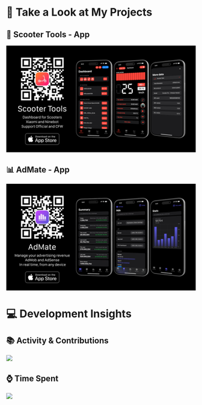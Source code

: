 # 🚀 Take a Look at My Projects

## 🛴 Scooter Tools - App
<p align="center">
  <a href="https://scootertools.app">
    <img src="/assets/banner-scooter-tools.png" alt="Banner - Scooter Tools App">
  </a>
</p>

## 📊 AdMate - App
<p align="center">
  <a href="https://admate.dev">
    <img src="/assets/banner-admate.png" alt="Banner - AdMate App">
  </a>
</p>

# 💻 Development Insights

## 📚 Activity & Contributions  
<p>
  <a href="https://github.com/juanillo62gm">
    <img src="https://ghstats.juanillo62gm.com/api?username=juanillo62gm&theme=github_dark&card_width=450&rank_icon=github&include_all_commits=true&custom_title=GitHub&show=reviews,prs_merged,prs_merged_percentage" />
  </a>
</p>

## ⌚️ Time Spent
<p>
  <a href="https://github.com/juanillo62gm">
    <img src="https://ghstats.juanillo62gm.com/api/wakatime?username=juanillo62gm&layout=compact&theme=github_dark&custom_title=VSCode | XCode | Android Studio&hide=other,c,groovy,ini,tsconfig,mdx,text,cocoapods,lua,font,css,toml,objective-c" />
  </a>
</p>
